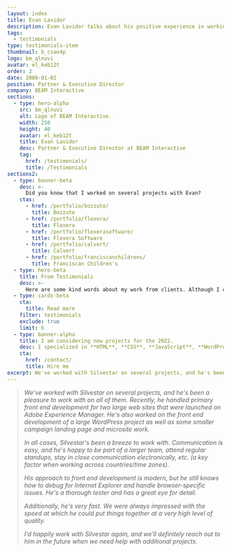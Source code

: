 ```yaml
---
layout: index
title: Evan Lavidor
description: Evan Lavidor talks about his positive experience in working with Silvestar Bistrović.
tags:
  - testimonials
type: testimonials-item
thumbnail: b_csao4p
logo: bm_qlnuvi
avatar: el_keb12t
order: 2
date: 2000-01-02
position: Partner & Executive Director
company: BEAM Interactive
sections:
  - type: hero-alpha
    src: bm_qlnuvi
    alt: Logo of BEAM Interactive.
    width: 258
    height: 40
    avatar: el_keb12t
    title: Evan Lavidor
    desc: Partner & Executive Director at BEAM Interactive
    tag:
      href: /testimonials/
      title: /Testimonials
sections2:
  - type: banner-beta
    desc: >-
      Did you know that I worked on several projects with Evan?
    ctas:
      - href: /portfolio/bozzuto/
        title: Bozzuto
      - href: /portfolio/flexera/
        title: Flexera
      - href: /portfolio/flexerasoftware/
        title: Flexera Software
      - href: /portfolio/calvert/
        title: Calvert
      - href: /portfolio/franciscanchildrens/
        title: Franciscan Children's
  - type: hero-beta
    title: From Testimonials
    desc: >-
      Here are some kind words about my work from clients. Although I collaborated with clients from more than 10 countries, most of them come from **The United States**.
  - type: cards-beta
    cta:
      title: Read more
    filter: testimonials
    exclude: true
    limit: 6
  - type: banner-alpha
    title: I am considering new projects for the 2022.
    desc: I specialized in **HTML**, **CSS**, **JavaScript**, **WordPress**, **Shopify**, and **JAMstack** technologies.
    cta:
      href: /contact/
      title: Hire me
excerpt: We've worked with Silvestar on several projects, and he's been a pleasure to work with...
---
```


> _We've worked with Silvestar on several projects, and he's been a pleasure to work with on all of them. Recently, he handled primary front end development for two large web sites that were launched on Adobe Experience Manager. He's also worked on the front end development of a large WordPress project as well as some smaller campaign landing page and microsite work._
>
> _In all cases, Silvestar's been a breeze to work with. Communication is easy, and he's happy to be part of a larger team, attend regular standups, stay in close communication electronically, etc. (a key factor when working across countries/time zones)._
>
> _His approach to front end development is modern, but he still knows how to debug for Internet Explorer and handle browser-specific issues. He's a thorough tester and has a great eye for detail._
>
> _Additionally, he's very fast. We were always impressed with the speed at which he could put things together at a very high level of quality._
>
> _I'd happily work with Silvestar again, and we'll definitely reach out to him in the future when we need help with additional projects._

